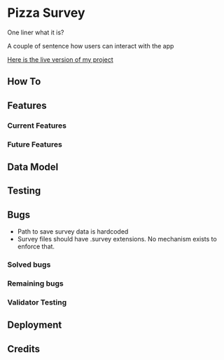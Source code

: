 # Pizza Survey

One liner what it is?

A couple of sentence how users can interact with the app

[Here is the live version of my project]()

## How To

## Features

### Current Features

### Future Features

## Data Model

## Testing

## Bugs

- Path to save survey data is hardcoded
- Survey files should have .survey extensions. No mechanism exists to enforce that.

### Solved bugs

### Remaining bugs

### Validator Testing

## Deployment

## Credits